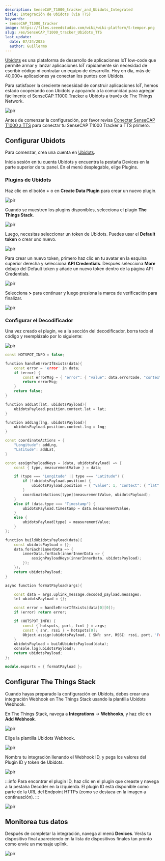 ```yaml
---
description: SenseCAP_T1000_tracker_and_Ubidots_Integrated
title: Integración de Ubidots (via TTS)
keywords:
- SenseCAP_T1000_tracker
image: https://files.seeedstudio.com/wiki/wiki-platform/S-tempor.png
slug: /es/SenseCAP_T1000_tracker_Ubidots_TTS
last_update:
  date: 07/24/2025
  author: Guillermo
---
```


[Ubidots](https://ubidots.com/?_gl=1%2a89g1t2%2a_ga%2aMzUzMzM3MDY5LjE2NjE5MzcyMTI.%2a_ga_VEME7QQ5EZ%2aMTY2MzY0Mzc4NS44LjEuMTY2MzY0NTI3MC4wLjAuMA..) es una plataforma de desarrollo de aplicaciones IoT low-code que permite armar y lanzar aplicaciones IoT rápidamente sin necesidad de escribir código ni contratar un equipo de desarrollo. Hoy en día, más de 40,000+ aplicaciones ya conectan los puntos con Ubidots.

Para satisfacer la creciente necesidad de construir aplicaciones IoT, hemos estado cooperando con Ubidots y apoyando a la comunidad para agregar fácilmente el [SenseCAP T1000 Tracker](https://www.seeedstudio.com/SenseCAP-Card-Tracker-T1000-A-p-5697.html) a Ubidots a través de The Things Network.

<p style={{textAlign: 'center'}}><img src="https://www.sensecapmx.com/wp-content/uploads/2022/09/%E5%8D%9A%E5%AE%A2%E6%8F%92%E5%9B%BE.jpg" alt="pir" width={800} height="auto" /></p>

Antes de comenzar la configuración, por favor revisa [Conectar SenseCAP T1000 a TTS](https://wiki.seeedstudio.com/SenseCAP_T1000_tracker_TTN) para conectar tu SenseCAP T1000 Tracker a TTS primero.

## Configurar Ubidots

Para comenzar, crea una cuenta en [Ubidots](https://stem.ubidots.com/accounts/signin/).

Inicia sesión en tu cuenta Ubidots y encuentra la pestaña Devices en la parte superior de tu panel. En el menú desplegable, elige Plugins.

### Plugins de Ubidots

Haz clic en el botón **+** o en **Create Data Plugin** para crear un nuevo plugin.

<p style={{textAlign: 'center'}}><img src="https://files.seeedstudio.com/wiki/SenseCAP/Tracker/plugins.png" alt="pir" width={800} height="auto" /></p>

Cuando se muestren los plugins disponibles, selecciona el plugin **The Things Stack**.

<p style={{textAlign: 'center'}}><img src="https://files.seeedstudio.com/wiki/SenseCAP/Tracker/addtts.png" alt="pir" width={800} height="auto" /></p>

Luego, necesitas seleccionar un token de Ubidots. Puedes usar el **Default token** o crear uno nuevo.

<p style={{textAlign: 'center'}}><img src="https://files.seeedstudio.com/wiki/SenseCAP/Tracker/default_token.png" alt="pir" width={800} height="auto" /></p>

Para crear un nuevo token, primero haz clic en tu avatar en la esquina superior derecha y selecciona **API Credentials**. Después selecciona **More** debajo del Default token y añade un nuevo token dentro de la página API Credentials.

<p style={{textAlign: 'center'}}><img src="https://files.seeedstudio.com/wiki/SenseCAP/Tracker/new_toekn.png" alt="pir" width={800} height="auto" /></p>

Selecciona **>** para continuar y luego presiona la marca de verificación para finalizar.

<p style={{textAlign: 'center'}}><img src="https://files.seeedstudio.com/wiki/SenseCAP/Tracker/name-description.png" alt="pir" width={800} height="auto" /></p>

### Configurar el Decodificador

Una vez creado el plugin, ve a la sección del decodificador, borra todo el código y reemplázalo por lo siguiente:

<p style={{textAlign: 'center'}}><img src="https://files.seeedstudio.com/wiki/SenseCAP/Tracker/decoding_function.png" alt="pir" width={800} height="auto" /></p>

```cpp
const HOTSPOT_INFO = false;

function handleErrorIfExists(data){
	const error = 'error' in data;
	if (error) {
        const errorMsg = { "error": { "value": data.errorCode, "context" : { "reason": data.error } } };
		return errorMsg;
	}
	return false;
}

function addLat(lat, ubidotsPayload){
	ubidotsPayload.position.context.lat = lat;
}

function addLng(lng, ubidotsPayload){
	ubidotsPayload.position.context.lng = lng;
}

const coordinateActions = {
	"Longitude": addLng,
	"Latitude": addLat,
}

const assignPayloadKeys = (data, ubidotsPayload) => {
	const { type, measurementValue } = data;

	if (type === "Longitude" || type === "Latitude") {
		if (!ubidotsPayload.position) {
			ubidotsPayload.position = { "value": 1, "context": { "lat": undefined, "lng": undefined } };
		}
		coordinateActions[type](measurementValue, ubidotsPayload);
	}
	else if (data.type === "Timestamp") {
		ubidotsPayload.timestamp = data.measurementValue;
	}
	else {
		ubidotsPayload[type] = measurementValue;
	}
};

function buildUbidotsPayload(data){
	const ubidotsPayload = {};
	data.forEach(innerData => {
		innerData.forEach(innerInnerData => {
			assignPayloadKeys(innerInnerData, ubidotsPayload);
		});
	});
	return ubidotsPayload;
}

async function formatPayload(args){

	const data = args.uplink_message.decoded_payload.messages;
	let ubidotsPayload = {};

	const error = handleErrorIfExists(data[0][0]);
	if (error) return error;

	if (HOTSPOT_INFO) {
		const { hotspots, port, fcnt } = args;
		const { snr, rssi } = hotspots[0];
		Object.assign(ubidotsPayload, { SNR: snr, RSSI: rssi, port, 'Frame Counter': fcnt });
	}
	ubidotsPayload = buildUbidotsPayload(data);
	console.log(ubidotsPayload);
	return ubidotsPayload;
};

module.exports = { formatPayload };
```

## Configurar The Things Stack

Cuando hayas preparado la configuración en Ubidots, debes crear una integración Webhook en The Things Stack usando la plantilla Ubidots Webhook.

En The Things Stack, navega a **Integrations** → **Webhooks**, y haz clic en **Add Webhook**.

<p style={{textAlign: 'center'}}><img src="https://files.seeedstudio.com/wiki/SenseCAP/Tracker/add_webhook1.png" alt="pir" width={800} height="auto" /></p>

Elige la plantilla Ubidots Webhook.

<p style={{textAlign: 'center'}}><img src="https://files.seeedstudio.com/wiki/SenseCAP/Tracker/tts-ubidots.png" alt="pir" width={800} height="auto" /></p>

Nombra tu integración llenando el Webhook ID, y pega los valores del Plugin ID y token de Ubidots.

<p style={{textAlign: 'center'}}><img src="https://files.seeedstudio.com/wiki/SenseCAP/Tracker/ubi_web.png" alt="pir" width={800} height="auto" /></p>

:::info
Para encontrar el plugin ID, haz clic en el plugin que creaste y navega a la pestaña Decoder en la izquierda. El plugin ID está disponible como parte de la URL del Endpoint HTTPs (como se destaca en la imagen a continuación).
:::

<p style={{textAlign: 'center'}}><img src="https://files.seeedstudio.com/wiki/SenseCAP/Tracker/ids.png" alt="pir" width={800} height="auto" /></p>

## Monitorea tus datos

Después de completar la integración, navega al menú **Devices**. Verás tu dispositivo final apareciendo en la lista de dispositivos finales tan pronto como envíe un mensaje uplink.

<p style={{textAlign: 'center'}}><img src="https://files.seeedstudio.com/wiki/SenseCAP/Tracker/check_data_ubi.png" alt="pir" width={800} height="auto" /></p>
